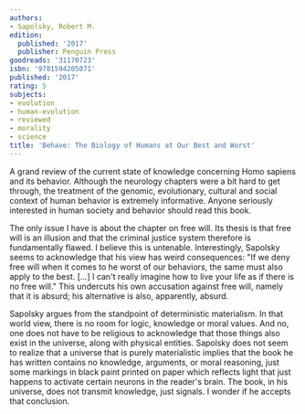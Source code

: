 ```yaml
---
authors:
- Sapolsky, Robert M.
edition:
  published: '2017'
  publisher: Penguin Press
goodreads: '31170723'
isbn: '9781594205071'
published: '2017'
rating: 5
subjects:
- evolution
- human-evolution
- reviewed
- morality
- science
title: 'Behave: The Biology of Humans at Our Best and Worst'
---
```

A grand review of the current state of knowledge concerning Homo sapiens and its behavior. Although the neurology chapters were a bit hard to get through, the treatment of the genomic, evolutionary, cultural and social context of human behavior is extremely informative. Anyone seriously interested in human society and behavior should read this book.

The only issue I have is about the chapter on free will. Its thesis is that free will is an illusion and that the criminal justice system therefore is fundamentally flawed. I believe this is untenable. Interestingly, Sapolsky seems to acknowledge that his view has weird consequences: "If we deny free will when it comes to he worst of our behaviors, the same must also apply to the best. [...] I can't really imagine how to live your life as if there is no free will." This undercuts his own accusation against free will, namely that it is absurd; his alternative is also, apparently, absurd.

Sapolsky argues from the standpoint of deterministic materialism. In that world view, there is no room for logic, knowledge or moral values. And no, one does not have to be religious to acknowledge that those things also exist in the universe, along with physical entities. Sapolsky does not seem to realize that a universe that is purely materialistic implies that the book he has written contains no knowledge, arguments, or moral reasoning, just some markings in black paint printed on paper which reflects light that just happens to activate certain neurons in the reader's brain. The book, in his universe, does not transmit knowledge, just signals. I wonder if he accepts that conclusion.
